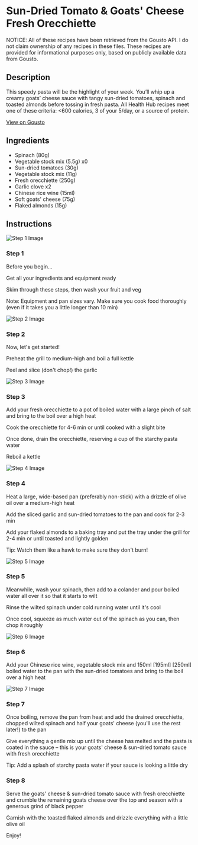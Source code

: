 # Sun-Dried Tomato & Goats' Cheese Fresh Orecchiette

NOTICE: All of these recipes have been retrieved from the Gousto API. I do not claim ownership of any recipes in these files. These recipes are provided for informational purposes only, based on publicly available data from Gousto.

## Description

This speedy pasta will be the highlight of your week. You’ll whip up a creamy goats’ cheese sauce with tangy sun-dried tomatoes, spinach and toasted almonds before tossing in fresh pasta. All Health Hub recipes meet one of these criteria: <600 calories, 3 of your 5/day, or a source of protein.

[View on Gousto](https://www.gousto.co.uk/recipes/cookbook/creamy-goats-cheese-sun-dried-tomato-sauce-with-fresh-orecchiette)

## Ingredients

- Spinach (80g)
- Vegetable stock mix (5.5g) x0
- Sun-dried tomatoes (30g)
- Vegetable stock mix (11g)
- Fresh orecchiette (250g)
- Garlic clove x2
- Chinese rice wine (15ml)
- Soft goats' cheese (75g)
- Flaked almonds (15g)

## Instructions

![Step 1 Image](https://production-media.gousto.co.uk/cms/recipe-step-image/step-1-1695734285091-x200.jpg)

### Step 1

Before you begin...

Get all your ingredients and equipment ready

Skim through these steps, then wash your fruit and veg

Note: Equipment and pan sizes vary. Make sure you cook food thoroughly (even if it takes you a little longer than 10 min)

![Step 2 Image](https://production-media.gousto.co.uk/cms/recipe-step-image/step-2-1695734288827-x200.jpg)

### Step 2

Now, let's get started!

Preheat the grill to medium-high and boil a full kettle

Peel and slice (don't chop!) the garlic

![Step 3 Image](https://production-media.gousto.co.uk/cms/recipe-step-image/step-3-1695734292564-x200.jpg)

### Step 3

Add your fresh orecchiette to a pot of boiled water with a large pinch of salt and bring to the boil over a high heat

Cook the orecchiette for 4-6 min or until cooked with a slight bite

Once done, drain the orecchiette, reserving a cup of the starchy pasta water

Reboil a kettle

![Step 4 Image](https://production-media.gousto.co.uk/cms/recipe-step-image/step-4-1695734296741-x200.jpg)

### Step 4

Heat a large, wide-based pan (preferably non-stick) with a drizzle of olive oil over a medium-high heat

Add the sliced garlic and sun-dried tomatoes to the pan and cook for 2-3 min

Add your flaked almonds to a baking tray and put the tray under the grill for 2-4 min or until toasted and lightly golden

Tip: Watch them like a hawk to make sure they don't burn!

![Step 5 Image](https://production-media.gousto.co.uk/cms/recipe-step-image/step-5-1695734300799-x200.jpg)

### Step 5

Meanwhile, wash your spinach, then add to a colander and pour boiled water all over it so that it starts to wilt

Rinse the wilted spinach under cold running water until it's cool

Once cool, squeeze as much water out of the spinach as you can, then chop it roughly

![Step 6 Image](https://production-media.gousto.co.uk/cms/recipe-step-image/step-6-1695734305868-x200.jpg)

### Step 6

Add your Chinese rice wine, vegetable stock mix and 150ml <span class="text-purple">[195ml]</span> <span class="text-danger">[250ml]</span> boiled water to the pan with the sun-dried tomatoes and bring to the boil over a high heat

![Step 7 Image](https://production-media.gousto.co.uk/cms/recipe-step-image/step-7-1695734309814-x200.jpg)

### Step 7

Once boiling, remove the pan from heat and add the drained orecchiette, chopped wilted spinach and half your goats' cheese (you'll use the rest later!) to the pan

Give everything a gentle mix up until the cheese has melted and the pasta is coated in the sauce – this is your goats' cheese & sun-dried tomato sauce with fresh orecchiette

Tip: Add a splash of starchy pasta water if your sauce is looking a little dry

### Step 8

Serve the goats' cheese & sun-dried tomato sauce with fresh orecchiette and crumble the remaining goats cheese over the top and season with a generous grind of black pepper

Garnish with the toasted flaked almonds and drizzle everything with a little olive oil

Enjoy!

